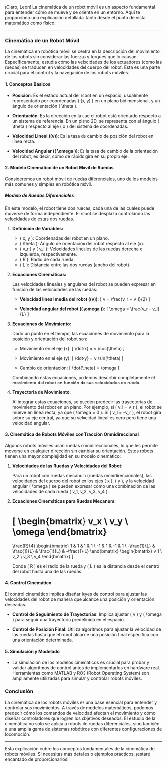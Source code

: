 ¡Claro, Leon! La cinemática de un robot móvil es un aspecto fundamental para entender cómo se mueve y se orienta en un entorno. Aquí te proporciono una explicación detallada, tanto desde el punto de vista matemático como físico:

---

### **Cinemática de un Robot Móvil**

La cinemática en robótica móvil se centra en la descripción del movimiento de los robots sin considerar las fuerzas y torques que lo causan. Específicamente, estudia cómo las velocidades de los actuadores (como las ruedas) se traducen en velocidades del cuerpo del robot. Esta es una parte crucial para el control y la navegación de los robots móviles.

#### **1. Conceptos Básicos**

- **Posición**: Es el estado actual del robot en un espacio, usualmente representado por coordenadas \( (x, y) \) en un plano bidimensional, y un ángulo de orientación \( \theta \).

- **Orientación**: Es la dirección en la que el robot está orientado respecto a un sistema de referencia. En un plano 2D, se representa con el ángulo \( \theta \) respecto al eje \( x \) del sistema de coordenadas.

- **Velocidad Lineal (\(v\))**: Es la tasa de cambio de posición del robot en línea recta.

- **Velocidad Angular (\( \omega \))**: Es la tasa de cambio de la orientación del robot, es decir, cómo de rápido gira en su propio eje.

#### **2. Modelo Cinemático de un Robot Móvil de Ruedas**

Consideremos un robot móvil de ruedas diferenciales, uno de los modelos más comunes y simples en robótica móvil.

##### **Modelo de Ruedas Diferenciales**

En este modelo, el robot tiene dos ruedas, cada una de las cuales puede moverse de forma independiente. El robot se desplaza controlando las velocidades de estas dos ruedas.

1. **Definición de Variables:**
   - \( x, y \): Coordenadas del robot en un plano.
   - \( \theta \): Ángulo de orientación del robot respecto al eje \(x\).
   - \( v_r \) y \( v_l \): Velocidades lineales de las ruedas derecha e izquierda, respectivamente.
   - \( R \): Radio de cada rueda.
   - \( L \): Distancia entre las dos ruedas (ancho del robot).

2. **Ecuaciones Cinemáticas:**

   Las velocidades lineales y angulares del robot se pueden expresar en función de las velocidades de las ruedas:

   - **Velocidad lineal media del robot (\(v\))**:
     \[
     v = \frac{v_r + v_l}{2}
     \]

   - **Velocidad angular del robot (\( \omega \))**:
     \[
     \omega = \frac{v_r - v_l}{L}
     \]

3. **Ecuaciones de Movimiento:**

   Dado un punto en el tiempo, las ecuaciones de movimiento para la posición y orientación del robot son:

   - Movimiento en el eje \(x\):
     \[
     \dot{x} = v \cos(\theta)
     \]
     
   - Movimiento en el eje \(y\):
     \[
     \dot{y} = v \sin(\theta)
     \]

   - Cambio de orientación:
     \[
     \dot{\theta} = \omega
     \]

   Combinando estas ecuaciones, podemos describir completamente el movimiento del robot en función de sus velocidades de rueda.

4. **Trayectoria de Movimiento**:

   Al integrar estas ecuaciones, se pueden predecir las trayectorias de movimiento del robot en un plano. Por ejemplo, si \( v_l = v_r \), el robot se mueve en línea recta, ya que \( \omega = 0 \). Si \( v_l = -v_r \), el robot gira sobre su eje central, ya que su velocidad lineal es cero pero tiene una velocidad angular.

#### **3. Cinemática de Robots Móviles con Tracción Omnidireccional**

Algunos robots móviles usan ruedas omnidireccionales, lo que les permite moverse en cualquier dirección sin cambiar su orientación. Estos robots tienen una mayor complejidad en su modelo cinemático:

1. **Velocidades de las Ruedas y Velocidades del Robot**:
   
   Para un robot con ruedas mecanum (ruedas omnidireccionales), las velocidades del cuerpo del robot en los ejes \( x \), \( y \), y la velocidad angular \( \omega \) se pueden expresar como una combinación de las velocidades de cada rueda \( v_1, v_2, v_3, v_4 \).

2. **Ecuaciones Cinemáticas para Ruedas Mecanum**:

   \[
   \begin{bmatrix}
   v_x \\
   v_y \\
   \omega
   \end{bmatrix}
   =
   \frac{R}{4}
   \begin{bmatrix}
   1 & 1 & 1 & 1 \\
   -1 & 1 & -1 & 1 \\
   -\frac{1}{L} & \frac{1}{L} & \frac{1}{L} & -\frac{1}{L}
   \end{bmatrix}
   \begin{bmatrix}
   v_1 \\
   v_2 \\
   v_3 \\
   v_4
   \end{bmatrix}
   \]

   Donde \( R \) es el radio de la rueda y \( L \) es la distancia desde el centro del robot hasta una de las ruedas.

#### **4. Control Cinemático**

El control cinemático implica diseñar leyes de control para ajustar las velocidades del robot de manera que alcance una posición y orientación deseadas.

- **Control de Seguimiento de Trayectorias**: Implica ajustar \( v \) y \( \omega \) para seguir una trayectoria predefinida en el espacio.
  
- **Control de Posición Final**: Utiliza algoritmos para ajustar la velocidad de las ruedas hasta que el robot alcance una posición final específica con una orientación determinada.

#### **5. Simulación y Modelado**

- La simulación de los modelos cinemáticos es crucial para probar y validar algoritmos de control antes de implementarlos en hardware real. Herramientas como MATLAB y ROS (Robot Operating System) son ampliamente utilizadas para simular y controlar robots móviles.

### **Conclusión**

La cinemática de los robots móviles es una base esencial para entender y controlar sus movimientos. A través de modelos matemáticos, podemos predecir cómo los comandos de velocidad afectan el movimiento y cómo diseñar controladores que logren los objetivos deseados. El estudio de la cinemática no solo se aplica a robots de ruedas diferenciales, sino también a una amplia gama de sistemas robóticos con diferentes configuraciones de locomoción.

---

Esta explicación cubre los conceptos fundamentales de la cinemática de robots móviles. Si necesitas más detalles o ejemplos prácticos, ¡estaré encantado de proporcionarlos!
